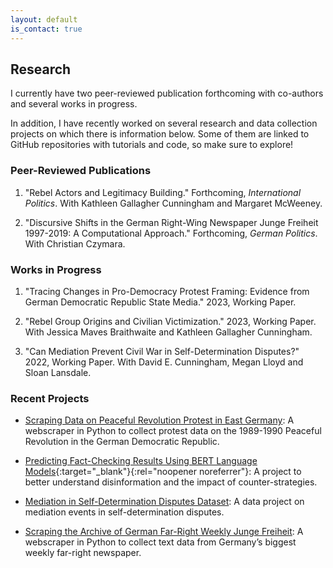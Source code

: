 ```yaml
---
layout: default
is_contact: true
---
```


## Research

I currently have two peer-reviewed publication forthcoming with co-authors and several works in progress. 

In addition, I have recently worked on several research and data collection projects on which there is information below. Some of them are linked to GitHub repositories with tutorials and code, so make sure to explore!

### Peer-Reviewed Publications

1. "Rebel Actors and Legitimacy Building." Forthcoming, *International Politics*. With Kathleen Gallagher Cunningham and Margaret McWeeney. 

2. "Discursive Shifts in the German Right-Wing Newspaper Junge Freiheit 1997-2019: A Computational Approach." Forthcoming, *German Politics*. With Christian Czymara.

### Works in Progress

1. "Tracing Changes in Pro-Democracy Protest Framing: Evidence from German Democratic Republic State Media." 2023, Working Paper. 

2. "Rebel Group Origins and Civilian Victimization." 2023, Working Paper. With Jessica Maves Braithwaite and Kathleen Gallagher Cunningham.

3. "Can Mediation Prevent Civil War in Self-Determination Disputes?" 2022, Working Paper. With David E. Cunningham, Megan Lloyd and Sloan Lansdale.

### Recent Projects

* [Scraping Data on Peaceful Revolution Protest in East Germany](/protest): A webscraper in Python to collect protest data on the 1989-1990 Peaceful Revolution in the German Democratic Republic.

* [Predicting Fact-Checking Results Using BERT Language Models](https://ilcss.umd.edu/political-communication/){:target="_blank"}{:rel="noopener noreferrer"}: A project to better understand disinformation and the impact of counter-strategies.

* [Mediation in Self-Determination Disputes Dataset](/mediation): A data project on mediation events in self-determination disputes.

* [Scraping the Archive of German Far-Right Weekly Junge Freiheit](/jf): A webscraper in Python to collect text data from Germany’s biggest weekly far-right newspaper.
